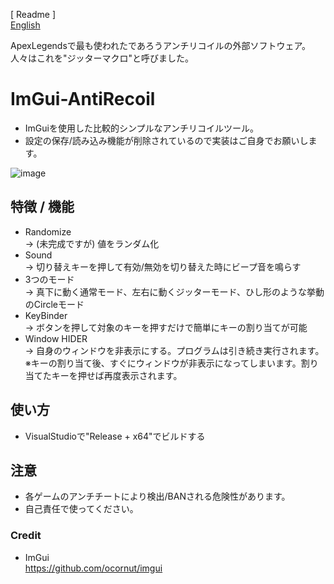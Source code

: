 [ Readme ]  
[English](https://github.com/FlankGir1/ImGui-AntiRecoil/blob/main/README-en.md)

ApexLegendsで最も使われたであろうアンチリコイルの外部ソフトウェア。
人々はこれを"ジッターマクロ"と呼びました。

# ImGui-AntiRecoil
* ImGuiを使用した比較的シンプルなアンチリコイルツール。
* 設定の保存/読み込み機能が削除されているので実装はご自身でお願いします。

![image](https://user-images.githubusercontent.com/124275926/222131768-5e7c8776-ee33-4fa6-9ae7-faed57763fca.png)

## 特徴 / 機能
* Randomize  
  -> (未完成ですが) 値をランダム化
* Sound  
  -> 切り替えキーを押して有効/無効を切り替えた時にビープ音を鳴らす
* 3つのモード  
  -> 真下に動く通常モード、左右に動くジッターモード、ひし形のような挙動のCircleモード
* KeyBinder  
  -> ボタンを押して対象のキーを押すだけで簡単にキーの割り当てが可能
* Window HIDER  
  -> 自身のウィンドウを非表示にする。プログラムは引き続き実行されます。  
     ※キーの割り当て後、すぐにウィンドウが非表示になってしまいます。割り当てたキーを押せば再度表示されます。

## 使い方
* VisualStudioで"Release + x64"でビルドする

## 注意
* 各ゲームのアンチチートにより検出/BANされる危険性があります。
* 自己責任で使ってください。

### Credit
* ImGui  
https://github.com/ocornut/imgui

